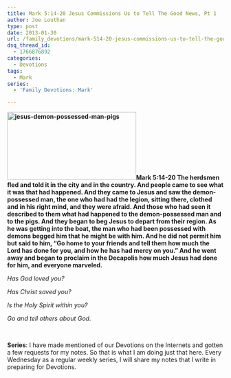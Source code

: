 ```yaml
---
title: Mark 5:14-20 Jesus Commissions Us to Tell The Good News, Pt 1
author: Joe Louthan
type: post
date: 2013-01-30
url: /family_devotions/mark-514-20-jesus-commissions-us-to-tell-the-good-news-pt-1/
dsq_thread_id:
  - 1766876892
categories:
  - Devotions
tags:
  - Mark
series:
  - 'Family Devotions: Mark'

---
```

**[<img class="alignright size-medium wp-image-1777" alt="jesus-demon-possessed-man-pigs" src="https://i1.wp.com/theologic.us/wp-content/uploads/2013/01/jesus-demon-possessed-man-pigs.jpg?resize=300%2C158" width="300" height="158" srcset="https://i1.wp.com/theologic.us/wp-content/uploads/2013/01/jesus-demon-possessed-man-pigs.jpg?resize=300%2C158 300w, https://i1.wp.com/theologic.us/wp-content/uploads/2013/01/jesus-demon-possessed-man-pigs.jpg?w=548 548w" sizes="(max-width: 300px) 100vw, 300px" data-recalc-dims="1" />][1]Mark 5:14-20 The herdsmen fled and told it in the city and in the country. And people came to see what it was that had happened. And they came to Jesus and saw the demon-possessed man, the one who had had the legion, sitting there, clothed and in his right mind, and they were afraid. And those who had seen it described to them what had happened to the demon-possessed man and to the pigs. And they began to beg Jesus to depart from their region. As he was getting into the boat, the man who had been possessed with demons begged him that he might be with him. And he did not permit him but said to him, “Go home to your friends and tell them how much the Lord has done for you, and how he has had mercy on you.” And he went away and began to proclaim in the Decapolis how much Jesus had done for him, and everyone marveled.**

_Has God loved you?_

_Has Christ saved you?_

_Is the Holy Spirit within you?_

_Go and tell others about God._

&nbsp;

**Series**: I have made mentioned of our Devotions on the Internets and gotten a few requests for my notes. So that is what I am doing just that here. Every Wednesday as a regular weekly series, I will share my notes that I write in preparing for Devotions.

 [1]: https://i1.wp.com/theologic.us/wp-content/uploads/2013/01/jesus-demon-possessed-man-pigs.jpg